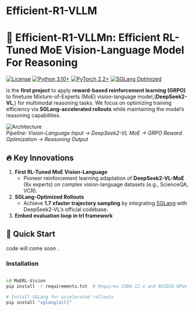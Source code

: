 # Efficient-R1-VLLM

# 🚀 Efficient-R1-VLLMn: Efficient RL-Tuned MoE Vision-Language Model For Reasoning  

[![License](https://img.shields.io/badge/License-Apache%202.0-blue.svg)](https://opensource.org/licenses/Apache-2.0)
[![Python 3.10+](https://img.shields.io/badge/Python-3.10%2B-cyan)](https://www.python.org/)
[![PyTorch 2.2+](https://img.shields.io/badge/PyTorch-2.2%2B-orange)](https://pytorch.org/)
[![SGLang Optimized](https://img.shields.io/badge/SGLang-Rollout_Speedup-green)](https://github.com/sgl-project/sglang)

is the **first project** to apply **reward-based reinforcement learning (GRPO)** to finetune  Mixture-of-Experts (MoE) vision-language model,(**DeepSeek2-VL**,) for multimodal reasoning tasks. We focus on optimizing training efficiency via **SGLang-accelerated rollouts** while maintaining the model’s reasoning capabilities.

![Architecture](docs/moerl_pipeline.png)  
*Pipeline: Vision-Language Input → DeepSeek2-VL MoE → GRPO Reward Optimization → Reasoning Output*

## 🔥 Key Innovations  
1. **First RL-Tuned MoE  Vision-Language**  
   - Pioneer reinforcement learning adaptation of **DeepSeek2-VL-MoE** (8x experts) on complex vision-language datasets (e.g., ScienceQA, VCR).  
2. **SGLang-Optimized Rollouts**  
   - Achieve **1.7 xfaster trajectory sampling** by integrating [SGLang](https://github.com/sgl-project/sglang) with DeepSeek2-VL’s official codebase.  
3. **Embed evaluation loop in trl framework**  

## 🚀 Quick Start  
code will come soon .
### Installation  
```bash  

cd MoERL-Vision  
pip install -r requirements.txt  # Requires CUDA 12.x and NVIDIA GPUs  

# Install SGLang for accelerated rollouts  
pip install "sglang[all]"  
